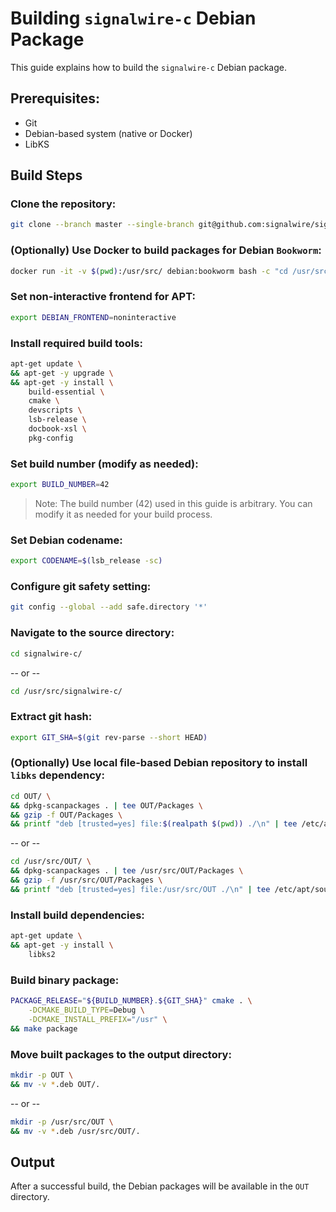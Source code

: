 # Building `signalwire-c` Debian Package

This guide explains how to build the `signalwire-c` Debian package.

## Prerequisites:
- Git
- Debian-based system (native or Docker)
- LibKS

## Build Steps

### Clone the repository:
```bash
git clone --branch master --single-branch git@github.com:signalwire/signalwire-c.git
```

### (Optionally) Use Docker to build packages for Debian `Bookworm`:
```bash
docker run -it -v $(pwd):/usr/src/ debian:bookworm bash -c "cd /usr/src/ && bash"
```

### Set non-interactive frontend for APT:
```bash
export DEBIAN_FRONTEND=noninteractive
```

### Install required build tools:
```bash
apt-get update \
&& apt-get -y upgrade \
&& apt-get -y install \
    build-essential \
    cmake \
    devscripts \
    lsb-release \
    docbook-xsl \
    pkg-config
```

### Set build number (modify as needed):
```bash
export BUILD_NUMBER=42
```
> Note: The build number (42) used in this guide is arbitrary. You can modify it as needed for your build process.

### Set Debian codename:
```bash
export CODENAME=$(lsb_release -sc)
```

### Configure git safety setting:
```bash
git config --global --add safe.directory '*'
```

### Navigate to the source directory:
```bash
cd signalwire-c/
```
-- or --
```bash
cd /usr/src/signalwire-c/
```

### Extract git hash:
```bash
export GIT_SHA=$(git rev-parse --short HEAD)
```

### (Optionally) Use local file-based Debian repository to install `libks` dependency:
```bash
cd OUT/ \
&& dpkg-scanpackages . | tee OUT/Packages \
&& gzip -f OUT/Packages \
&& printf "deb [trusted=yes] file:$(realpath $(pwd)) ./\n" | tee /etc/apt/sources.list.d/local.list
```
-- or --
```bash
cd /usr/src/OUT/ \
&& dpkg-scanpackages . | tee /usr/src/OUT/Packages \
&& gzip -f /usr/src/OUT/Packages \
&& printf "deb [trusted=yes] file:/usr/src/OUT ./\n" | tee /etc/apt/sources.list.d/local.list
```

### Install build dependencies:
```bash
apt-get update \
&& apt-get -y install \
    libks2
```

### Build binary package:
```bash
PACKAGE_RELEASE="${BUILD_NUMBER}.${GIT_SHA}" cmake . \
    -DCMAKE_BUILD_TYPE=Debug \
    -DCMAKE_INSTALL_PREFIX="/usr" \
&& make package
```

### Move built packages to the output directory:
```bash
mkdir -p OUT \
&& mv -v *.deb OUT/.
```
-- or --
```bash
mkdir -p /usr/src/OUT \
&& mv -v *.deb /usr/src/OUT/.
```

## Output

After a successful build, the Debian packages will be available in the `OUT` directory.
